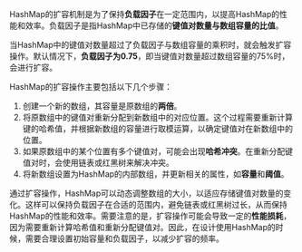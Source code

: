 HashMap的扩容机制是为了保持**负载因子**在一定范围内，以提高HashMap的性能和效率。负载因子是指HashMap中已存储的**键值对数量与数组容量的比值**。

当HashMap中的键值对数量超过了负载因子与数组容量的乘积时，就会触发扩容操作。默认情况下，**负载因子为0.75**，即当键值对数量超过数组容量的75%时，会进行扩容。

HashMap的扩容操作主要包括以下几个步骤：

1. 创建一个新的数组，其容量是原数组的**两倍**。
2. 将原数组中的键值对重新分配到新数组中的对应位置。这个过程需要重新计算键的哈希值，并根据新数组的容量进行取模运算，以确定键值对在新数组中的位置。
3. 如果原数组中的某个位置有多个键值对，可能会出现**哈希冲突**。在重新分配键值对时，会使用链表或红黑树来解决冲突。
4. 将新数组设置为HashMap的内部数组，并更新相关的属性，如**容量**和**阈值**。

通过扩容操作，HashMap可以动态调整数组的大小，以适应存储键值对数量的变化。这样可以保持负载因子在合适的范围内，避免链表或红黑树过长，从而保持HashMap的性能和效率。需要注意的是，扩容操作可能会导致一定的**性能损耗**，因为需要重新计算哈希值和重新分配键值对。因此，在设计使用HashMap的时候，需要合理设置初始容量和负载因子，以减少扩容的频率。

